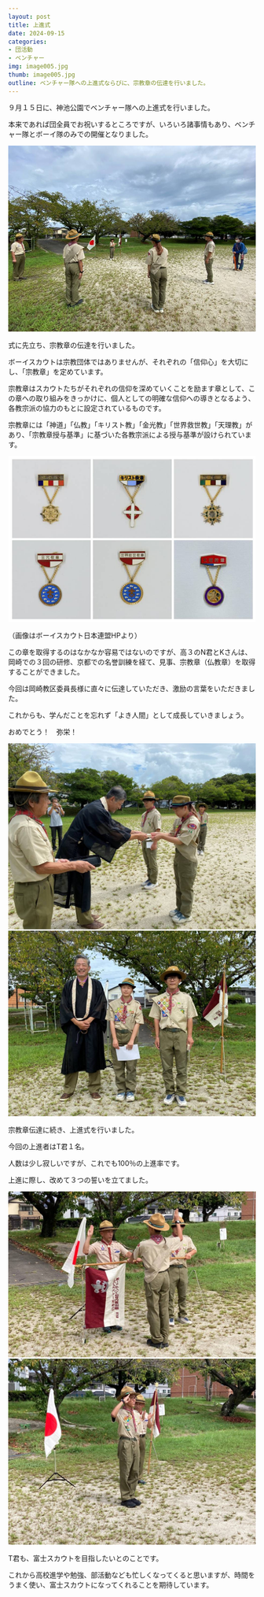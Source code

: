 ```yaml
---
layout: post
title: 上進式
date: 2024-09-15
categories:
- 団活動
- ベンチャー
img: image005.jpg
thumb: image005.jpg
outline: ベンチャー隊への上進式ならびに、宗教章の伝達を行いました。
---
```


９月１５日に、神池公園でベンチャー隊への上進式を行いました。

本来であれば団全員でお祝いするところですが、いろいろ諸事情もあり、ベンチャー隊とボーイ隊のみでの開催となりました。

<img src="/assets/img/blog/2024-09-15-上進式/image001.jpg">

<br>

式に先立ち、宗教章の伝達を行いました。

ボーイスカウトは宗教団体ではありませんが、それぞれの「信仰心」を大切にし、「宗教章」を定めています。

宗教章はスカウトたちがそれぞれの信仰を深めていくことを励ます章として、この章への取り組みをきっかけに、個人としての明確な信仰への導きとなるよう、各教宗派の協力のもとに設定されているものです。

宗教章には「神道」「仏教」「キリスト教」「金光教」「世界救世教」「天理教」があり、「宗教章授与基準」に基づいた各教宗派による授与基準が設けられています。

<img src="/assets/img/blog/2024-09-15-上進式/image002.jpg">

（画像はボーイスカウト日本連盟HPより）

この章を取得するのはなかなか容易ではないのですが、高３のN君とKさんは、岡崎での３回の研修、京都での名誉訓練を経て、見事、宗教章（仏教章）を取得することができました。

今回は岡崎教区委員長様に直々に伝達していただき、激励の言葉をいただきました。

これからも、学んだことを忘れず「よき人間」として成長していきましょう。

おめでとう！　弥栄！

<img src="/assets/img/blog/2024-09-15-上進式/image003.jpg">

<img src="/assets/img/blog/2024-09-15-上進式/image004.jpg">

<br>

宗教章伝達に続き、上進式を行いました。

今回の上進者はT君１名。

人数は少し寂しいですが、これでも100％の上進率です。

上進に際し、改めて３つの誓いを立てました。

<img src="/assets/img/blog/2024-09-15-上進式/image005.jpg">

<img src="/assets/img/blog/2024-09-15-上進式/image006.jpg">

T君も、富士スカウトを目指したいとのことです。

これから高校進学や勉強、部活動なども忙しくなってくると思いますが、時間をうまく使い、富士スカウトになってくれることを期待しています。
